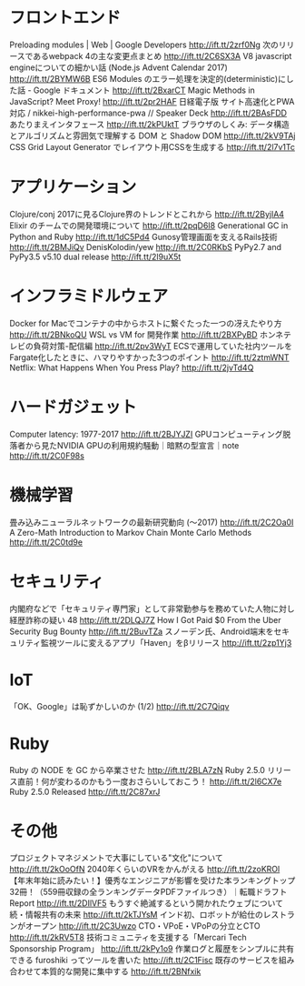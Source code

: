 # フロントエンド
Preloading modules | Web | Google Developers http://ift.tt/2zrf0Ng
次のリリースであるwebpack 4の主な変更点まとめ http://ift.tt/2C6SX3A
V8 javascript engineについての細かい話 (Node.js Advent Calendar 2017) http://ift.tt/2BYMW6B
ES6 Modules のエラー処理を決定的(deterministic)にした話 - Google ドキュメント http://ift.tt/2BxarCT
Magic Methods in JavaScript? Meet Proxy! http://ift.tt/2pr2HAF
日経電子版 サイト高速化とPWA対応 / nikkei-high-performance-pwa // Speaker Deck http://ift.tt/2BAsFDD
あたりまえインタフェース http://ift.tt/2kPUktT
ブラウザのしくみ: データ構造とアルゴリズムと雰囲気で理解する DOM と Shadow DOM http://ift.tt/2kV9TAj
CSS Grid Layout Generator でレイアウト用CSSを生成する http://ift.tt/2l7v1Tc

# アプリケーション
Clojure/conj 2017に見るClojure界のトレンドとこれから http://ift.tt/2ByjlA4
Elixir のチームでの開発環境について http://ift.tt/2pqD6I8
Generational GC in Python and Ruby http://ift.tt/1dC5Pd4
Gunosy管理画面を支えるRails技術 http://ift.tt/2BMJiQv
DenisKolodin/yew http://ift.tt/2C0RKbS
PyPy2.7 and PyPy3.5 v5.10 dual release http://ift.tt/2l9uX5t

# インフラミドルウェア
Docker for Macでコンテナの中からホストに繋ぐたった一つの冴えたやり方 http://ift.tt/2BNkoQU
WSL vs VM for 開発作業 http://ift.tt/2BXPyBD
ホンネテレビの負荷対策-配信編 http://ift.tt/2pv3WyT
ECSで運用していた社内ツールをFargate化したときに、ハマりやすかった3つのポイント http://ift.tt/2ztmWNT
Netflix: What Happens When You Press Play? http://ift.tt/2jvTd4Q

# ハードガジェット
Computer latency: 1977-2017 http://ift.tt/2BJYJZI
GPUコンピューティング脱落者から見たNVIDIA GPUの利用規約騒動｜暗黙の型宣言｜note http://ift.tt/2C0F98s

# 機械学習
畳み込みニューラルネットワークの最新研究動向 (〜2017) http://ift.tt/2C2Oa0I
A Zero-Math Introduction to Markov Chain Monte Carlo Methods http://ift.tt/2C0td9e

# セキュリティ
内閣府などで「セキュリティ専門家」として非常勤参与を務めていた人物に対し経歴詐称の疑い 48 http://ift.tt/2DLQJ7Z
How I Got Paid $0 From the Uber Security Bug Bounty http://ift.tt/2BuvTZa
スノーデン氏、Android端末をセキュリティ監視ツールに変えるアプリ「Haven」をβリリース http://ift.tt/2zp1Yj3

# IoT
「OK、Google」は恥ずかしいのか (1/2) http://ift.tt/2C7Qiqv

# Ruby
Ruby の NODE を GC から卒業させた http://ift.tt/2BLA7zN
Ruby 2.5.0 リリース直前！何が変わるのかもう一度おさらいしておこう！ http://ift.tt/2l6CX7e
Ruby 2.5.0 Released http://ift.tt/2C87xrJ

# その他
プロジェクトマネジメントで大事にしている"文化"について http://ift.tt/2kOoOfN
2040年くらいのVRをかんがえる http://ift.tt/2zoKROl
【年末年始に読みたい！】優秀なエンジニアが影響を受けた本ランキングトップ32冊！（559冊収録の全ランキングデータPDFファイルつき）｜転職ドラフトReport http://ift.tt/2DIlVF5
もうすぐ絶滅するという開かれたウェブについて 続・情報共有の未来 http://ift.tt/2kTJYsM
インド初、ロボットが給仕のレストランがオープン http://ift.tt/2C3Uwzo
CTO・VPoE・VPoPの分立とCTO http://ift.tt/2kRV5T8
技術コミュニティを支援する「Mercari Tech Sponsorship Program」 http://ift.tt/2kPy1o9
作業ログと履歴をシンプルに共有できる furoshiki ってツールを書いた http://ift.tt/2C1Fisc
既存のサービスを組み合わせて本質的な開発に集中する http://ift.tt/2BNfxik
